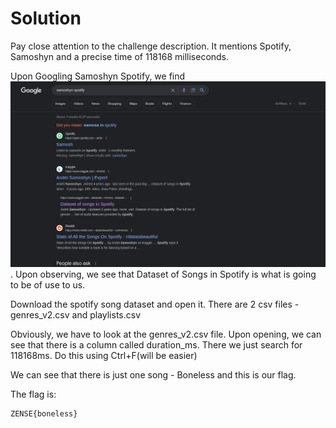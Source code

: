 # Solution

Pay close attention to the challenge description. It mentions Spotify, Samoshyn and a precise time of 118168 milliseconds.
<br />

Upon Googling Samoshyn Spotify, we find ![this](DatasetImage.png). Upon observing, we see that Dataset of Songs in Spotify is what is going to be of use to us.
<br />

Download the spotify song dataset and open it. There are 2 csv files - genres_v2.csv and playlists.csv

Obviously, we have to look at the genres_v2.csv file. Upon opening, we can see that there is a column called duration_ms. There we just search for 118168ms. Do this using Ctrl+F(will be easier)
<br />

We can see that there is just one song - Boneless and this is our flag.
<br />

The flag is:
```
ZENSE{boneless}
```